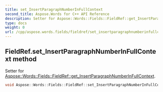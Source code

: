```yaml
---
title: set_InsertParagraphNumberInFullContext
second_title: Aspose.Words for C++ API Reference
description: Setter for Aspose::Words::Fields::FieldRef::get_InsertParagraphNumberInFullContext. 
type: docs
weight: 0
url: /cpp/aspose.words.fields/fieldref/set_insertparagraphnumberinfullcontext/
---
```

## FieldRef.set_InsertParagraphNumberInFullContext method


Setter for [Aspose::Words::Fields::FieldRef::get_InsertParagraphNumberInFullContext](../get_insertparagraphnumberinfullcontext/).

```cpp
void Aspose::Words::Fields::FieldRef::set_InsertParagraphNumberInFullContext(bool value)
```

